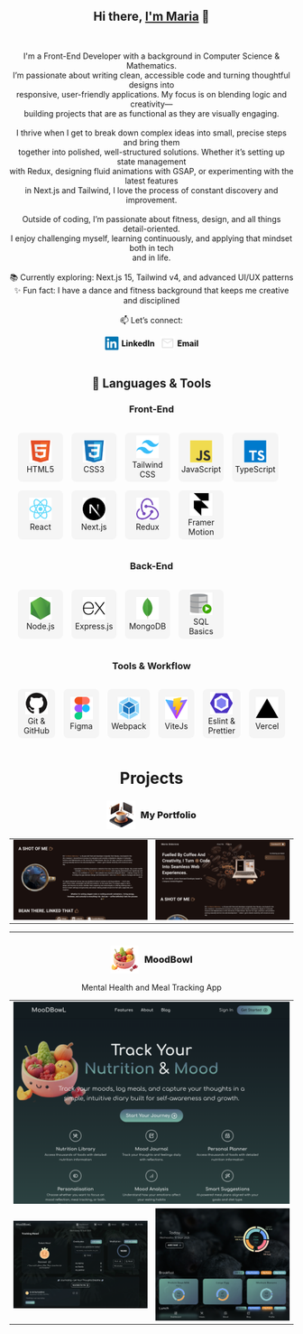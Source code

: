 <h2 align="center">Hi there, <a href="https://github.com/SidorovaMaria" title="Profile">I'm Maria</a> 👋</h2>
<br>
<p align="center">
  I'm a Front-End Developer with a background in Computer Science & Mathematics. <br>
  I’m passionate about writing clean, accessible code and turning thoughtful designs into <br>
  responsive, user-friendly applications. My focus is on blending logic and creativity— <br>
  building projects that are as functional as they are visually engaging. <br>
  <br>
  I thrive when I get to break down complex ideas into small, precise steps and bring them <br>
  together into polished, well-structured solutions. Whether it’s setting up state management <br>
  with Redux, designing fluid animations with GSAP, or experimenting with the latest features <br>
  in Next.js and Tailwind, I love the process of constant discovery and improvement. <br>
  <br>
  Outside of coding, I’m passionate about fitness, design, and all things detail-oriented. <br>
  I enjoy challenging myself, learning continuously, and applying that mindset both in tech <br>
  and in life. <br>
  <br>
  📚 Currently exploring: Next.js 15, Tailwind v4, and advanced UI/UX patterns <br>
  ✨ Fun fact: I have a dance and fitness background that keeps me creative and disciplined <br>
  <br>
  📫 Let’s connect:
</p>
<div align='center' style="display:flex; justify-content:center; align-items:center; gap:10px;">
  <a href="https://www.linkedin.com/in/maria-sidorova-25a365210/" style="display:flex; align-items:center; gap:5px; text-decoration:none; color:inherit; font-weight:800;">
    <img src="icons/linkedin.svg" alt="LinkedIn" height="25" width="25" />
    <span>LinkedIn</span>
  </a>
  <a href="mailto:sidmashav@icloud.com" style="display:flex; align-items:center; gap:5px; text-decoration:none; color:inherit; font-weight:800;">
    <img src="icons/mail.svg" alt="Email" height="25" width="25" />
    <span>Email</span>
  </a>
</div>
<br>

<h2 align="center">🚀 Languages & Tools</h2>

<h3 align="center">Front-End</h3>
<table align="center" style='
  border-spacing: 15px; 
  border-collapse: separate;
  margin-left: auto; 
  margin-right: auto;'>
<tr>
 <td align="center" height="70" width="70"style='background-color:#cccccc30; border-radius:8px; padding:5px;'>
      <img src="icons/html5.svg" alt="HTML" width="40" height="40"/>
      <br/>HTML5
    </td>
 <td align="center" height="70" width="70"style='background-color:#cccccc30; border-radius:8px; padding:5px;'>
      <img src="icons/css3.svg" alt="CSS3" width="40" height="40"/>
      <br/>CSS3
    </td>
 <td align="center" height="70" width="70"style='background-color:#cccccc30; border-radius:8px; padding:5px;'>
      <img src="icons/tailwindcss.svg" alt="Tailwind CSS" width="40" height="40"/>
      <br/>Tailwind CSS
    </td>
 <td align="center" height="70" width="70"style='background-color:#cccccc30; border-radius:8px; padding:5px;'>
      <img src="icons/javascript.svg" alt="JavaScript" width="40" height="40"/>
      <br/>JavaScript
    </td>
     <td align="center" height="70" width="70"style='background-color:#cccccc30; border-radius:8px; padding:5px;'>
      <img src="icons/typescript.svg" alt="TypeScript" width="40" height="40"/>
      <br/>TypeScript
    </td>
    </tr>
    <tr>
     <td align="center" height="70" width="70"style='background-color:#cccccc30; border-radius:8px; padding:5px;'>
      <img src="icons/react.svg" alt="React" width="40" height="40"/>
      <br/>React
    </td>
     <td align="center" height="70" width="70"style='background-color:#cccccc30; border-radius:8px; padding:5px;'>
      <img src="icons/nextjs.svg" alt="Next.js" width="40" height="40"/>
      <br/>Next.js
    </td>
    <td align="center" height="70" width="70"style='background-color:#cccccc30; border-radius:8px; padding:5px;'>
      <img src="icons/redux.svg" alt="Redux" width="40" height="40"
      />
      <br/>Redux
    </td><td align="center" height="70" width="70" style='background-color:#cccccc30; border-radius:8px; padding:5px;'>
      <img src="icons/framermotion.svg" alt="Framer Motion" width="40" height="40"/>
      <br/>Framer Motion
    </td>
</tr>
</table>

<h3 align="center">Back-End</h3>
<table align="center" style='
  border-spacing: 15px; 
  border-collapse: separate;
  margin-left: auto; 
  margin-right: auto;'>
<tr>
 <td align="center" height="70" width="70" style='background-color:#cccccc30; border-radius:8px; padding:5px;'>
      <img src="icons/nodejs.svg" alt="Node.js" width="40" height="40"/>
      <br/>Node.js
    </td>
    <td align="center" height="70" width="70" style='background-color:#cccccc30; border-radius:8px; padding:5px;'>
      <img src="icons/express.svg" alt="Express.js" width="40" height="40"/>
      <br/>Express.js
    </td>
<td align="center" height="70" width="70" style='background-color:#cccccc30; border-radius:8px; padding:5px;'>
      <img src="icons/mongodb.svg" alt="MongoDB" width="40" height="40"/>
      <br/>MongoDB
    </td>
     <td align="center" height="70" width="70" style='background-color:#cccccc30; border-radius:8px; padding:5px;'>
      <img src="icons/sql.svg" alt="SQL Basics" width="40" height="40"/>
      <br/>SQL Basics
    </td>
    </tr>
</table>

<h3 align="center">Tools & Workflow</h3>
<table align="center" style='
  border-spacing: 15px; 
  border-collapse: separate;
  margin-left: auto; 
  margin-right: auto;'>
<tr>
  <td align="center" height="70" width="70" style='background-color:#cccccc30; border-radius:8px; padding:5px;'>
      <img src="icons/github.svg" alt="GitHub" width="40" height="40"/>
      <br/>Git & GitHub
    </td>
    <td align="center" height="70" width="70" style='background-color:#cccccc30; border-radius:8px; padding:5px;'>
      <img src="icons/figma.svg" alt="Figma" width="40" height="40"/>
      <br/>Figma
    </td>
     <td align="center" height="70" width="70" style='background-color:#cccccc30; border-radius:8px; padding:5px;'>
      <img src="icons/webpack.svg" alt="Webpack" width="40" height="40"/>
      <br/>Webpack
    </td>
     <td align="center" height="70" width="70" style='background-color:#cccccc30; border-radius:8px; padding:5px;'>
      <img src="icons/vitejs.svg" alt="ViteJs" width="40" height="40"/>
      <br/>ViteJs
    </td>
     <td align="center" height="70" width="70" style='background-color:#cccccc30; border-radius:8px; padding:5px;'>
      <img src="icons/eslint.svg" alt="Eslint" width="40" height="40"/>
      <br/>Eslint & Prettier
    </td>
     <td align="center" height="70" width="70" style='background-color:#cccccc30; border-radius:8px; padding:5px;'>
      <img src="icons/vercel.svg" alt="Vercel" width="40" height="40"/>
      <br/>Vercel
    </td>
    </tr>
</table>
<h1 align="center">Projects</h1>
<h3 align='center'> <a href="https://portfolio-6dft.vercel.app/" style="text-decoration:none; color:inherit; font-weight:800; display:flex; align-items:center; gap:10px; justify-content:center;">
    <img src="icons/portfolio.png" alt="Portfolio Logo" height="50" width="50" />
    <span>My Portfolio</span>
  </a>
  </h3>
  <table align="center">
<tr >
  <td>
  <img src="images/portfolio-me.png" alt="Portfolio Screenshot" width="100%" />
</td>
 <td>
  <img src="images/portfolio-start.png" alt="Portfolio Screenshot" width="100%" />
</td>
</tr>
</table>

<hr>
<h3 align='center'> <a href="https://mood-bowl.vercel.app/" style="text-decoration:none; color:inherit; font-weight:800; display:flex; align-items:center; gap:10px; justify-content:center;">
    <img src="icons/moodbowl-logo.png" alt="MoodBowl Logo" height="50" width="50" />
    <span>MoodBowl</span>
  </a>  
  </h3>
<p align='center'>
 Mental Health and Meal Tracking App</h3>
</p>
<table>
<tr >
<td colspan="2"><img src="images/moodbowl-preview.png" alt="MoodBowl Screenshot" width="100%" /></td>
</tr>
<td>
  <img src="images/moodbowl-main.png" alt="MoodBowl Screenshot" width="100%" />
</td>
<td>
  <img src="images/moodbowl-food.png" alt="MoodBowl Screenshot" width="100%" />
</td>
</table>
